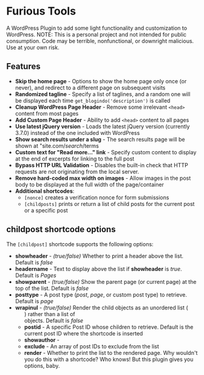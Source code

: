 # Furious Tools
A WordPress Plugin to add some light functionality and customization to WordPress. NOTE: This is a personal project and not intended for public consumption. Code may be terrible, nonfunctional, or downright malicious. Use at your own risk.

## Features
* __Skip the home page__ - Options to show the home page only once (or never), and redirect to a different page on subsequent visits
* __Randomized tagline__ - Specify a list of taglines, and a random one will be displayed each time `get_blogindo('description')` is called
* __Cleanup WordPress Page Header__ - Remove some irrelevant `<head>` content from most pages
* __Add Custom Page Header__ - Ability to add `<head>` content to all pages
* __Use latest jQuery version__ - Loads the latest jQuery version (currently 3.7.0) instead of the one included with WordPress
* __Show search results under a slug__ - The search results page will be shown at "site.com/_search_/terms
* __Custom text for "Read more..." link__ - Specify custom content to display at the end of excerpts for linking to the full post
* __Bypass HTTP URL Validation__ - Disables the built-in check that HTTP requests are not originating from the local server.
* __Remove hard-coded max width on images__ - Allow images in the post body to be displayed at the full width of the page/container
* __Additional shortcodes__:
	* `[nonce]` creates a verification nonce for form submissions
	* `[childposts]` prints or return a list of child posts for the current post or a specific post

## childpost shortcode options
The `[childpost]` shortcode supports the following options:
* __showheader__ - _(true/false)_ Whether to print a header above the list. Default is _false_
* __headername__ - Text to display above the list if **showheader** is _true_. Default is _Pages_
* __showparent__ - _(true/false)_ Show the parent page (or current page) at the top of the list. Default is _false_
* __posttype__ - A post type (_post_, _page_, or custom post type) to retrieve. Default is _page_
* __wrapinul__ - _(true/false)_ Render the child objects as an unordered list (<ul>) rather than a list of <div> objects. Default is _false_
* __postid__ - A specific Post ID whose children to retrieve. Default is the current post ID where the shortcode is inserted
* __showauthor__ -
* __exclude__ - An array of post IDs to exclude from the list
* __render__ - Whether to print the list to the rendered page. Why wouldn't you do this with a shortcode? Who knows! But this plugin gives you options, baby.